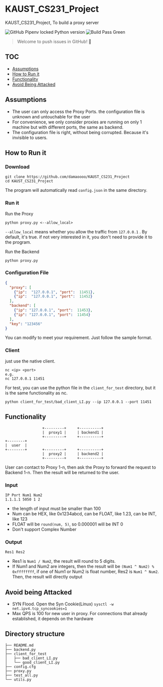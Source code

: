 # KAUST_CS231_Project
KAUST_CS231_Project, To build a proxy server

![GitHub Pipenv locked Python version](https://img.shields.io/badge/python-%3E%3D3.7-blue)
![Build Pass Green](https://img.shields.io/badge/build-passed-green)

> Welcome to push issues in GitHub! 🥰

## TOC

- [Assumptions](#assumptions)
- [How to Run it](#how-to-run-it)
- [Functionality](#functionality)
- [Avoid Being Attacked](#avoid-being-attacked)


## Assumptions

* The user can only access the Proxy Ports. the configuration file is unknown and untouchable for the user
* For convenience, we only consider proxies are running on only 1 machine but with different ports, the same as backend.
* The configuration file is right, without being corrupted. Because it's invisible to users.

## How to Run it

### Download
```shell
git clone https://github.com/damaoooo/KAUST_CS231_Project
cd KAUST_CS231_Project
```

The program will automatically read `config.json` in the same directory.
### Run it
Run the Proxy
```shell
python proxy.py <--allow_local>
```
`--allow_local` means whether you allow the traffic from `127.0.0.1` . By default, it's true. 
if not very interested in it, you don't need to provide it to the program.

Run the Backend
```shell
python proxy.py
```

### Configuration File
```json
{
  "proxy": [
    {"ip":  "127.0.0.1", "port":  11451},
    {"ip":  "127.0.0.1", "port":  11452}
  ],
  "backend": [
    {"ip": "127.0.0.1", "port":  11453},
    {"ip": "127.0.0.1", "port":  11454}
  ],
  "key": "123456"
}
```
You can modify to meet your requirement. Just follow the sample format.

### Client
just use the native client.
```shell
nc <ip> <port>
e.g.
nc 127.0.0.1 11451
```
For test, you can use the python file in the `client_for_test` directory, but it is the same functionality as nc.
```shell
python client_for_test/bad_client_LI.py --ip 127.0.0.1 --port 11451
```
## Functionality

```                                        
                 +---------+     +----------+  
                 |  proxy1 |     | backend1 |  
                 +---------+     +----------+  
+--------+                                     
|  user  |                                     
+--------+       +---------+     +----------+  
                 |  proxy2 |     | backend2 |  
                 +---------+     +----------+                                

```
User can contact to Proxy 1-n, then ask the Proxy to forward the request to Backend 1-n. Then the result will be returned to the user.
### Input
```
IP Port Num1 Num2
1.1.1.1 5050 1 2
```
* the length of input must be smaller than 100
* Num can be HEX, like 0x1234abcd, can be FLOAT, like 1.23, can be INT, like 123
* FLOAT will be `round(num, 5)`, so 0.000001 will be INT 0
* Don't support Complex Number

### Output
```
Res1 Res2
```

* Res1 is `Num1 / Num2`, the result will round to 5 digits.
* If Num1 and Num2 are integers, then the result will be `(Num1 ^ Num2) % 0xffffffff`, if 
  one of Num1 or Num2 is float number, Res2 is `Num1 ^ Num2`. Then, the result will directly output

## Avoid being Attacked
* SYN Flood. Open the Syn Cookie(Linux) `sysctl -w net.ipv4.tcp_syncookies=1`
* Max QPS is 100 for new user in proxy. For connections that already established, it depends on the hardware

## Directory structure

```
├── README.md
├── backend.py
├── client_for_test
│   ├── bad_client_LI.py
│   └── good_client_LI.py
├── config.cfg
├── proxy.py
├── test_all.py
└── utils.py

```